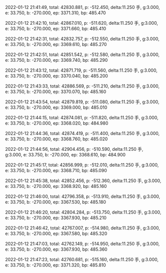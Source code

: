 2022-01-12 21:41:49, total: 42830.881, p: -512.450, delta:11.250 手, g:3.000, e: 33.750, b: -270.000, ep: 3371.310, bp: 485.470

2022-01-12 21:42:10, total: 42867.010, p: -511.620, delta:11.250 手, g:3.000, e: 33.750, b: -270.000, ep: 3371.660, bp: 485.410

2022-01-12 21:42:31, total: 42832.757, p: -512.550, delta:11.250 手, g:3.000, e: 33.750, b: -270.000, ep: 3369.610, bp: 485.270

2022-01-12 21:42:51, total: 42851.542, p: -512.580, delta:11.250 手, g:3.000, e: 33.750, b: -270.000, ep: 3369.740, bp: 485.290

2022-01-12 21:43:12, total: 42871.719, p: -511.560, delta:11.250 手, g:3.000, e: 33.750, b: -270.000, ep: 3370.040, bp: 485.200

2022-01-12 21:43:33, total: 42886.569, p: -511.210, delta:11.250 手, g:3.000, e: 33.750, b: -270.000, ep: 3370.070, bp: 485.160

2022-01-12 21:43:54, total: 42879.819, p: -511.080, delta:11.250 手, g:3.000, e: 33.750, b: -270.000, ep: 3369.000, bp: 485.010

2022-01-12 21:44:15, total: 42874.081, p: -511.820, delta:11.250 手, g:3.000, e: 33.750, b: -270.000, ep: 3368.020, bp: 484.980

2022-01-12 21:44:36, total: 42874.419, p: -511.400, delta:11.250 手, g:3.000, e: 33.750, b: -270.000, ep: 3368.760, bp: 485.020

2022-01-12 21:44:56, total: 42904.456, p: -510.590, delta:11.250 手, g:3.000, e: 33.750, b: -270.000, ep: 3368.610, bp: 484.900

2022-01-12 21:45:17, total: 42856.999, p: -512.010, delta:11.250 手, g:3.000, e: 33.750, b: -270.000, ep: 3368.710, bp: 485.090

2022-01-12 21:45:38, total: 42852.456, p: -512.360, delta:11.250 手, g:3.000, e: 33.750, b: -270.000, ep: 3368.920, bp: 485.160

2022-01-12 21:46:00, total: 42796.358, p: -513.910, delta:11.250 手, g:3.000, e: 33.750, b: -270.000, ep: 3367.530, bp: 485.180

2022-01-12 21:46:20, total: 42804.284, p: -513.750, delta:11.250 手, g:3.000, e: 33.750, b: -270.000, ep: 3367.930, bp: 485.210

2022-01-12 21:46:42, total: 42767.007, p: -514.980, delta:11.250 手, g:3.000, e: 33.750, b: -270.000, ep: 3367.580, bp: 485.320

2022-01-12 21:47:03, total: 42762.149, p: -514.950, delta:11.250 手, g:3.000, e: 33.750, b: -270.000, ep: 3367.930, bp: 485.360

2022-01-12 21:47:23, total: 42760.681, p: -515.160, delta:11.250 手, g:3.000, e: 33.750, b: -270.000, ep: 3371.320, bp: 485.810